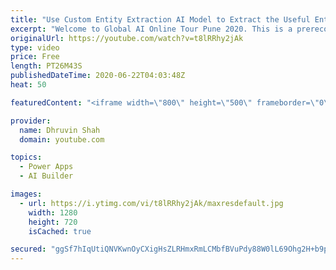```yaml
---
title: "Use Custom Entity Extraction AI Model to Extract the Useful Entities from your Business Data"
excerpt: "Welcome to Global AI Online Tour Pune 2020. This is a prerecorded session just before few hours ago for internal purpose and training.   This is a fast-forward session explaining end to end business process from developing custom Entity Extraction model from scratch.  As, this is a 30-minute session,"
originalUrl: https://youtube.com/watch?v=t8lRRhy2jAk
type: video
price: Free
length: PT26M43S
publishedDateTime: 2020-06-22T04:03:48Z
heat: 50

featuredContent: "<iframe width=\"800\" height=\"500\" frameborder=\"0\" src=\"https://www.youtube.com/embed/t8lRRhy2jAk\" allow=\"accelerometer; autoplay; encrypted-media; gyroscope; picture-in-picture\" allowfullscreen></iframe>"

provider:
  name: Dhruvin Shah
  domain: youtube.com

topics:
  - Power Apps
  - AI Builder

images:
  - url: https://i.ytimg.com/vi/t8lRRhy2jAk/maxresdefault.jpg
    width: 1280
    height: 720
    isCached: true

secured: "ggSf7hIqUtiQNVKwnOyCXigHsZLRHmxRmLCMbfBVuPdy88W0lL69Ohg2H+b9pLQcBCcQPMOtdxCLYj/dRwZyKwcpbAYAjFwPnWMps/LTRaCQ4jPJCiX/1fFguI2yvzPtUzylER9C16+QoeJpQbnxUrHSnFME+19WNE76ZXyJ1aC2VPpY4nwbJPy/uZ4289JaHFsGNndqVgRC8qOApxs3ejNXALRT5p0gfeA95YX1SuY8hSlBw0ElMmeRauMUXuRw8rULxFFBs7uLK0fE4wb3o8yqjPD/LNJEudXH3lQxENPmKfZUCkf75bDEnv2GDzcCirzt1s6B8Ue/zX0B9A/5zNrizMUywsQ658hPQQh6/dhvGdDJXQ8LM7LrmHGur8vHzP/TijqVBFZM6JNLWW08/opM+XmmsfirWNXm/Lx9fIc=;lKlGbwYAN8dzmwV6lKKYJg=="
---
```



